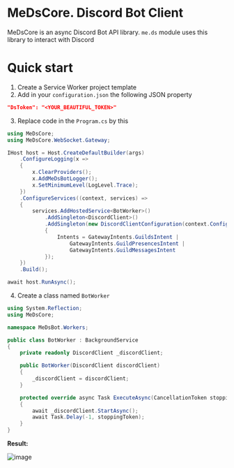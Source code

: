 # MeDsCore. Discord Bot Client
MeDsCore is an async Discord Bot API library. `me.ds` module uses this library to interact with Discord

# Quick start
1. Create a Service Worker project template
2. Add in your  `configuration.json` the following JSON property
```json
"DsToken": "<YOUR_BEAUTIFUL_TOKEN>"
```
3. Replace code in the `Program.cs` by this
```c#
using MeDsCore;
using MeDsCore.WebSocket.Gateway;

IHost host = Host.CreateDefaultBuilder(args)
    .ConfigureLogging(x =>
    {
        x.ClearProviders();
        x.AddMeDsBotLogger();
        x.SetMinimumLevel(LogLevel.Trace);
    })
    .ConfigureServices((context, services) =>
    {
        services.AddHostedService<BotWorker>()            
            .AddSingleton<DiscordClient>()
            .AddSingleton(new DiscordClientConfiguration(context.Configuration["DsToken"])
            {
                Intents = GatewayIntents.GuildsIntent |
                    GatewayIntents.GuildPresencesIntent |
                    GatewayIntents.GuildMessagesIntent
            });
    })
    .Build();

await host.RunAsync();
```
4. Create a class named `BotWorker`
```c#
using System.Reflection;
using MeDsCore;

namespace MeDsBot.Workers;

public class BotWorker : BackgroundService
{
    private readonly DiscordClient _discordClient;

    public BotWorker(DiscordClient discordClient)
    {
        _discordClient = discordClient;       
    }

    protected override async Task ExecuteAsync(CancellationToken stoppingToken)
    {   
        await _discordClient.StartAsync();
        await Task.Delay(-1, stoppingToken);
    }
}
```
**Result:**

![image](https://user-images.githubusercontent.com/69825463/172165744-11555796-6fc2-4fdb-a3a0-383506b494a3.png)
